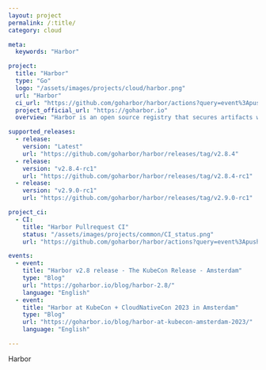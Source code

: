 ```yaml
---
layout: project
permalink: /:title/
category: cloud

meta:
  keywords: "Harbor"

project:
  title: "Harbor"
  type: "Go"
  logo: "/assets/images/projects/cloud/harbor.png"
  url: "Harbor"
  ci_url: "https://github.com/goharbor/harbor/actions?query=event%3Apush+branch%3Amain+workflow%3ACI+"
  project_official_url: "https://goharbor.io"
  overview: "Harbor is an open source registry that secures artifacts with policies and role-based access control, ensures images are scanned and free from vulnerabilities, and signs images as trusted. Harbor, a CNCF Graduated project, delivers compliance, performance, and interoperability to help you consistently and securely manage artifacts across cloud native compute platforms like Kubernetes and Docker."

supported_releases:
  - release:
    version: "Latest"
    url: "https://github.com/goharbor/harbor/releases/tag/v2.8.4"
  - release:
    version: "v2.8.4-rc1"
    url: "https://github.com/goharbor/harbor/releases/tag/v2.8.4-rc1"
  - release:
    version: "v2.9.0-rc1"
    url: "https://github.com/goharbor/harbor/releases/tag/v2.9.0-rc1"

project_ci:
  - CI:
    title: "Harbor Pullrequest CI"
    status: "/assets/images/projects/common/CI_status.png"
    url: "https://github.com/goharbor/harbor/actions?query=event%3Apush+branch%3Amain+workflow%3ACI+"

events:
  - event:
    title: "Harbor v2.8 release - The KubeCon Release - Amsterdam"
    type: "Blog"
    url: "https://goharbor.io/blog/harbor-2.8/"
    language: "English"
  - event:
    title: "Harbor at KubeCon + CloudNativeCon 2023 in Amsterdam"
    type: "Blog"
    url: "https://goharbor.io/blog/harbor-at-kubecon-amsterdam-2023/"
    language: "English"

---
```


<p>Harbor</p>

